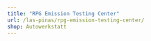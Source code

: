 ```yaml
---
title: "RPG Emission Testing Center"
url: /las-pinas/rpg-emission-testing-center/
shop: Autowerkstatt
---
```

